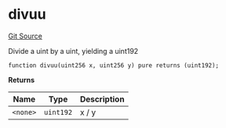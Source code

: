 # divuu
[Git Source](https://github.com/larrythecucumber321/protocol/blob/0e60393685a4ae7994ac986273cdfa4cf9c069ed/contracts/libraries/Fixed.sol)

Divide a uint by a uint, yielding a  uint192


```solidity
function divuu(uint256 x, uint256 y) pure returns (uint192);
```
**Returns**

|Name|Type|Description|
|----|----|-----------|
|`<none>`|`uint192`|x / y|


